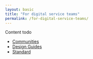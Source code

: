```yaml
---
layout: basic
title: "For digital service teams"
permalink: /for-digital-service-teams/
---
```


Content todo

<ul class="list-small">

  <li>
    <a href="/for-digital-service-teams/communities">Communities</a>
  </li>
  <li>
    <a href="/standard/design-guides/">Design Guides</a>
  </li>
  <li>
    <a href="/standard/">Standard</a>
  </li>
  
</ul>



